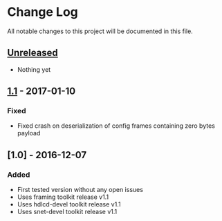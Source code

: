 # Change Log
All notable changes to this project will be documented in this file.

## [Unreleased]
- Nothing yet


## [1.1] - 2017-01-10
### Fixed
- Fixed crash on deserialization of config frames containing zero bytes payload


## [1.0] - 2016-12-07
### Added
- First tested version without any open issues
- Uses framing toolkit release v1.1
- Uses hdlcd-devel toolkit release v1.1
- Uses snet-devel toolkit release v1.1

[Unreleased]: https://github.com/Strunzdesign/satellite-gateway/compare/v1.1...HEAD
[1.1]: https://github.com/Strunzdesign/satellite-gateway/compare/v1.0...v1.1
